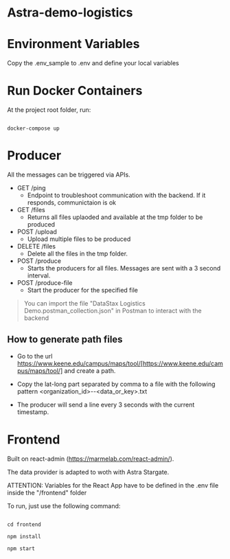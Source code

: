 # Astra-demo-logistics

# Environment Variables

Copy the .env_sample to .env and define your local variables

# Run Docker Containers

At the project root folder, run:

```

docker-compose up

```

# Producer

All the messages can be triggered via APIs.

- GET /ping
  - Endpoint to troubleshoot communication with the backend. If it responds, communictaion is ok
- GET /files
  - Returns all files uplaoded and available at the tmp folder to be produced
- POST /upload
  - Upload multiple files to be produced
- DELETE /files
  - Delete all the files in the tmp folder.
- POST /produce
  - Starts the producers for all files. Messages are sent with a 3 second interval.
- POST /produce-file
  - Start the producer for the specified file

> You can import the file "DataStax Logistics Demo.postman_collection.json" in Postman to interact with the backend
## How to generate path files

- Go to the url https://www.keene.edu/campus/maps/tool/[https://www.keene.edu/campus/maps/tool/] and create a path.

- Copy the lat-long part separated by comma to a file with the following pattern <organization_id>-<device-id>-<data_or_key>.txt

- The producer will send a line every 3 seconds with the current timestamp.

# Frontend

Built on react-admin (https://marmelab.com/react-admin/).

The data provider is adapted to woth with Astra Stargate.

ATTENTION: Variables for the React App have to be defined in the .env file inside the "/frontend" folder

To run, just use the following command:

```

cd frontend

npm install

npm start

```
